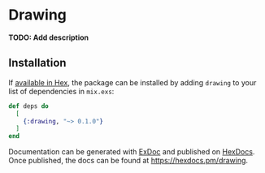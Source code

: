# Drawing

**TODO: Add description**

## Installation

If [available in Hex](https://hex.pm/docs/publish), the package can be installed
by adding `drawing` to your list of dependencies in `mix.exs`:

```elixir
def deps do
  [
    {:drawing, "~> 0.1.0"}
  ]
end
```

Documentation can be generated with [ExDoc](https://github.com/elixir-lang/ex_doc)
and published on [HexDocs](https://hexdocs.pm). Once published, the docs can
be found at <https://hexdocs.pm/drawing>.

